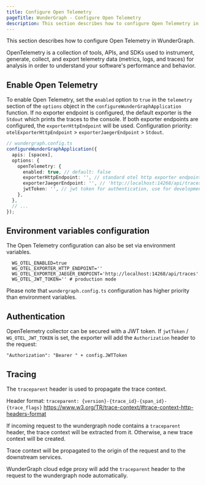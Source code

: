 ```yaml
---
title: Configure Open Telemetry
pageTitle: WunderGraph - Configure Open Telemetry
description: This section describes how to configure Open Telemetry in WunderGraph.
---
```


This section describes how to configure Open Telemetry in WunderGraph.

OpenTelemetry is a collection of tools, APIs, and SDKs used to instrument, generate, collect, and export telemetry data (metrics, logs, and traces) for analysis in order to understand your software's performance and behavior.

## Enable Open Telemetry

To enable Open Telemetry, set the `enabled` option to `true` in the `telemetry` section of the `options` object in the `configureWunderGraphApplication` function.
If no exporter endpoint is configured, the default exporter is the `Stdout` which prints the traces to the console.
If both exporter endpoints are configured, the `exporterHttpEndpoint` will be used.
Configuration priority: `otelExporterHttpEndpoint` > `exporterJaegerEndpoint` > `Stdout`.

```typescript
// wundergraph.config.ts
configureWunderGraphApplication({
  apis: [spacex],
  options: {
    openTelemetry: {
      enabled: true, // default: false
      exporterHttpEndpoint: '', // standard otel http exporter endpoint
      exporterJaegerEndpoint: '', // 'http://localhost:14268/api/traces' we recommed to use it for development
      jwtToken: '', // jwt token for authentication, use for development only, adds authentication header to the exporter
    },
  },
  // ...
});
```

## Environment variables configuration

The Open Telemetry configuration can also be set via environment variables.

```shell
  WG_OTEL_ENABLED=true
  WG_OTEL_EXPORTER_HTTP_ENDPOINT=''
  WG_OTEL_EXPORTER_JAEGER_ENDPOINT='http://localhost:14268/api/traces'
  WG_OTEL_JWT_TOKEN='' # production mode
```

Please note that `wundergraph.config.ts` configuration has higher priority than environment variables.

## Authentication

OpenTelemetry collector can be secured with a JWT token.
If `jwtToken` / `WG_OTEL_JWT_TOKEN` is set, the exporter will add the `Authorization` header to the request:

```
"Authorization": "Bearer " + config.JWTToken
```

## Tracing

The `traceparent` header is used to propagate the trace context.

Header format: `traceparent: {version}-{trace_id}-{span_id}-{trace_flags}`
https://www.w3.org/TR/trace-context/#trace-context-http-headers-format

If incoming request to the wundergraph node contains a `traceparent` header, the trace context will be extracted from it.
Otherwise, a new trace context will be created.

Trace context will be propagated to the origin of the request and to the downstream services.

WunderGraph cloud edge proxy will add the `traceparent` header to the request to the wundergraph node automatically.
